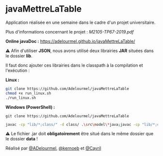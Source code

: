 # javaMettreLaTable

Application réalisée en une semaine dans le cadre d'un projet universitaire.

Plus d'informations concernant le projet : _M2105-TP67-2019.pdf_

**Online javaDoc :** <https://adelourmel.github.io/javaMettreLaTable/>  



:warning: Afin d'utiliser **JSON**, nous avons utilisé deux librairies **JAR** situées dans le dossier **lib**.

Il faut donc ajouter ces librairies dans le classpath à la compilation et l'exécution :

**Linux :**

```bash
git clone https://github.com/Adelourmel/javaMettreLaTable
chmod +x run_linux.sh
./run_linux.sh
```
**Windows (PowerShell) :**

```
git clone https://github.com/Adelourmel/javaMettreLaTable
```

```bash
javac -cp "lib/*;class/" -d class/ .\src\model\*java;javac -cp "lib/*;class/" -d class/ .\src\control\*java .\src\view\*java;javac -cp "lib/*;class/" -d class/ .\src\*java;java -cp "lib/*;class/" Launcher
```

:warning: Le fichier .jar doit **obligatoirement** être situé dans le même dossier que le dossier **data** !

Réalisé par [@ADelourmel](https://github.com/Adelourmel), [@kernoeb](https://github.com/kernoeb) et [@Cayril](https://github.com/Cayril)

